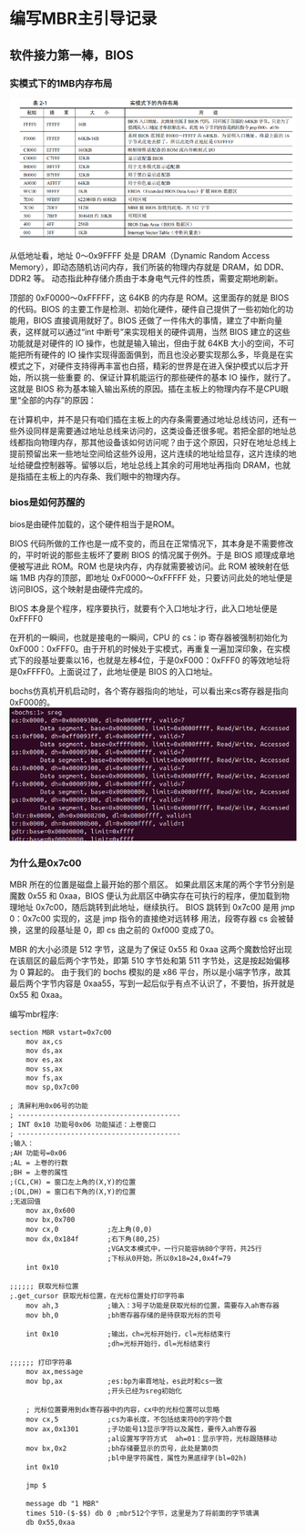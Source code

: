 # 编写MBR主引导记录
## 软件接力第一棒，BIOS
### 实模式下的1MB内存布局
![alt text](image.png)

从低地址看，地址 0～0x9FFFF 处是 DRAM（Dynamic Random Access Memory），即动态随机访问内存，我们所装的物理内存就是 DRAM，如 DDR、DDR2 等。
动态指此种存储介质由于本身电气元件的性质，需要定期地刷新。

顶部的 0xF0000～0xFFFFF，这 64KB 的内存是 ROM。这里面存的就是 BIOS 的代码。BIOS 的主要工作是检测、初始化硬件，硬件自己提供了一些初始化的功能用，BIOS 直接调用就好了。BIOS 还做了一件伟大的事情，建立了中断向量表，这样就可以通过“int 中断号”来实现相关的硬件调用，当然 BIOS 建立的这些功能就是对硬件的 IO 操作，也就是输入输出，但由于就 64KB 大小的空间，不可能把所有硬件的 IO 操作实现得面面俱到，而且也没必要实现那么多，毕竟是在实模式之下，对硬件支持得再丰富也白搭，精彩的世界是在进入保护模式以后才开始，所以挑一些重要
的、保证计算机能运行的那些硬件的基本 IO 操作，就行了。这就是 BIOS 称为基本输入输出系统的原因。插在主板上的物理内存不是CPU眼里“全部的内存”的原因：

在计算机中，并不是只有咱们插在主板上的内存条需要通过地址总线访问，还有一些外设同样是需要通过地址总线来访问的，这类设备还很多呢。若把全部的地址总线都指向物理内存，那其他设备该如何访问呢？由于这个原因，只好在地址总线上提前预留出来一些地址空间给这些外设用，这片连续的地址给显存，这片连续的地址给硬盘控制器等。留够以后，地址总线上其余的可用地址再指向 DRAM，也就是指插在主板上的内存条、我们眼中的物理内存。

### bios是如何苏醒的
bios是由硬件加载的，这个硬件相当于是ROM。

BIOS 代码所做的工作也是一成不变的，而且在正常情况下，其本身是不需要修改的，平时听说的那些主板坏了要刷 BIOS 的情况属于例外。于是 BIOS 顺理成章地便被写进此 ROM。ROM 也是块内存，内存就需要被访问。此 ROM 被映射在低端 1MB 内存的顶部，即地址 0xF0000～0xFFFFF 处，只要访问此处的地址便是访问BIOS，这个映射是由硬件完成的。

BIOS 本身是个程序，程序要执行，就要有个入口地址才行，此入口地址便是 0xFFFF0

在开机的一瞬间，也就是接电的一瞬间，CPU 的 cs：ip 寄存器被强制初始化为 0xF000：0xFFF0。由于开机的时候处于实模式，再重复一遍加深印象，在实模式下的段基址要乘以16，也就是左移4位，于是0xF000：0xFFF0 的等效地址将是0xFFFF0。上面说过了，此地址便是 BIOS 的入口地址。

bochs仿真机开机启动时，各个寄存器指向的地址，可以看出来cs寄存器是指向0xF000的。
![alt text](image-1.png)

### 为什么是0x7c00
MBR 所在的位置是磁盘上最开始的那个扇区。
如果此扇区末尾的两个字节分别是魔数 0x55 和 0xaa，BIOS 便认为此扇区中确实存在可执行的程序，便加载到物理地址 0x7c00，随后跳转到此地址，继续执行。
BIOS 跳转到 0x7c00 是用 jmp 0：0x7c00 实现的，这是 jmp 指令的直接绝对远转移
用法，段寄存器 cs 会被替换，这里的段基址是 0，即 cs 由之前的 0xf000 变成了0。

MBR 的大小必须是 512 字节，这是为了保证 0x55 和 0xaa 这两个魔数恰好出现在该扇区的最后两个字节处，即第 510 字节处和第 511 字节处，这是按起始偏移为 0 算起的。
由于我们的 bochs 模拟的是 x86 平台，所以是小端字节序，故其最后两个字节内容是 0xaa55，写到一起后似乎有点不认识了，不要怕，拆开就是 0x55 和 0xaa。

编写mbr程序:
``` x86asm
section MBR vstart=0x7c00
    mov ax,cs
    mov ds,ax
    mov es,ax
    mov ss,ax
    mov fs,ax
    mov sp,0x7c00

; 清屏利用0x06号的功能
; ----------------------------------------
; INT 0x10 功能号0x06 功能描述：上卷窗口
; ----------------------------------------
;输入：
;AH 功能号=0x06
;AL = 上卷的行数
;BH = 上卷的属性
;(CL,CH) = 窗口左上角的(X,Y)的位置
;(DL,DH) = 窗口右下角的(X,Y)的位置
;无返回值
    mov ax,0x600
    mov bx,0x700
    mov cx,0            ;左上角(0,0)
    mov dx,0x184f       ;右下角(80,25)
                        ;VGA文本模式中，一行只能容纳80个字符，共25行
                        ;下标从0开始，所以0x18=24,0x4f=79
    int 0x10        

;;;;;; 获取光标位置
;.get_cursor 获取光标位置，在光标位置处打印字符串
    mov ah,3            ;输入：3号子功能是获取光标的位置，需要存入ah寄存器
    mov bh,0            ;bh寄存器存储的是待获取光标的页号

    int 0x10            ;输出，ch=光标开始行，cl=光标结束行
                        ;dh=光标开始行，dl=光标结束行

;;;;;; 打印字符串
    mov ax,message
    mov bp,ax           ;es:bp为串首地址，es此时和cs一致
                        ;开头已经为sreg初始化

    ; 光标位置要用到dx寄存器中的内容，cx中的光标位置可以忽略
    mov cx,5            ;cs为串长度，不包括结束符0的字符个数
    mov ax,0x1301       ;子功能号13显示字符以及属性，要传入ah寄存器
                        ;al设置写字符方式  ah=01：显示字符，光标跟随移动
    mov bx,0x2          ;bh存储要显示的页号，此处是第0页
                        ;bl中是字符属性，属性为黑底绿字(bl=02h)
    int 0x10

    jmp $

    message db "1 MBR"
    times 510-($-$$) db 0 ;mbr512个字节，这里是为了将前面的字节填满
    db 0x55,0xaa
    
```